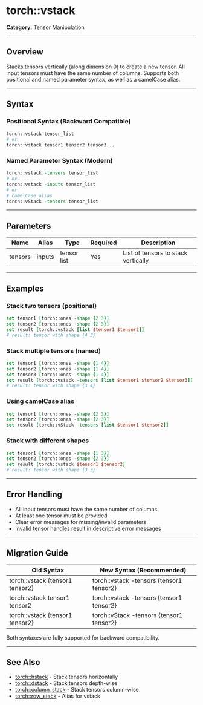 # torch::vstack

**Category:** Tensor Manipulation

---

## Overview

Stacks tensors vertically (along dimension 0) to create a new tensor. All input tensors must have the same number of columns. Supports both positional and named parameter syntax, as well as a camelCase alias.

---

## Syntax

### Positional Syntax (Backward Compatible)
```tcl
torch::vstack tensor_list
# or
torch::vstack tensor1 tensor2 tensor3...
```

### Named Parameter Syntax (Modern)
```tcl
torch::vstack -tensors tensor_list
# or
torch::vstack -inputs tensor_list
# or
# camelCase alias
torch::vStack -tensors tensor_list
```

---

## Parameters

| Name      | Alias   | Type         | Required | Description                                 |
|-----------|---------|--------------|----------|---------------------------------------------|
| tensors   | inputs  | tensor list  | Yes      | List of tensors to stack vertically         |

---

## Examples

### Stack two tensors (positional)
```tcl
set tensor1 [torch::ones -shape {2 3}]
set tensor2 [torch::ones -shape {2 3}]
set result [torch::vstack [list $tensor1 $tensor2]]
# result: tensor with shape {4 3}
```

### Stack multiple tensors (named)
```tcl
set tensor1 [torch::ones -shape {1 4}]
set tensor2 [torch::ones -shape {1 4}]
set tensor3 [torch::ones -shape {1 4}]
set result [torch::vstack -tensors [list $tensor1 $tensor2 $tensor3]]
# result: tensor with shape {3 4}
```

### Using camelCase alias
```tcl
set tensor1 [torch::ones -shape {2 3}]
set tensor2 [torch::ones -shape {2 3}]
set result [torch::vStack -tensors [list $tensor1 $tensor2]]
```

### Stack with different shapes
```tcl
set tensor1 [torch::ones -shape {1 3}]
set tensor2 [torch::ones -shape {2 3}]
set result [torch::vstack $tensor1 $tensor2]
# result: tensor with shape {3 3}
```

---

## Error Handling
- All input tensors must have the same number of columns
- At least one tensor must be provided
- Clear error messages for missing/invalid parameters
- Invalid tensor handles result in descriptive error messages

---

## Migration Guide

| Old Syntax                        | New Syntax (Recommended)                  |
|-----------------------------------|-------------------------------------------|
| torch::vstack {tensor1 tensor2}   | torch::vstack -tensors {tensor1 tensor2} |
| torch::vstack tensor1 tensor2     | torch::vstack -tensors {tensor1 tensor2} |
| torch::vstack {tensor1 tensor2}   | torch::vStack -tensors {tensor1 tensor2} |

Both syntaxes are fully supported for backward compatibility.

---

## See Also
- [torch::hstack](hstack.md) - Stack tensors horizontally
- [torch::dstack](dstack.md) - Stack tensors depth-wise
- [torch::column_stack](column_stack.md) - Stack tensors column-wise
- [torch::row_stack](row_stack.md) - Alias for vstack 